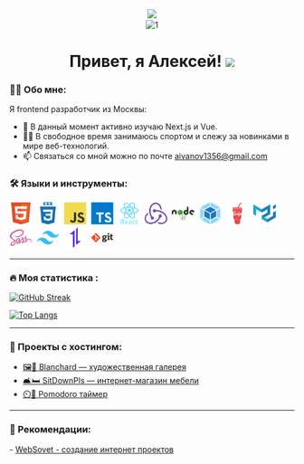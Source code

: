 <div id="header" align="center">
  <img src="https://media1.giphy.com/media/v1.Y2lkPTc5MGI3NjExNTBsNjhsZGdna2VreTd2azFtbjFsZjRpbTdsOGMxOGJsa3lzbHptNSZlcD12MV9pbnRlcm5hbF9naWZfYnlfaWQmY3Q9Zw/765ccrAiB0g9z6EApL/giphy.gif" width="200"/>
  
</div>
<div align="center" > 
  <img src="https://komarev.com/ghpvc/?username=unlucker5&style=flat-square&color=blue" alt="1"/>
</div>

<h1 align="center">
  Привет, я Алексей!
  <img src="https://media.giphy.com/media/hvRJCLFzcasrR4ia7z/giphy.gif" width="30px"  />
</h1>

### 🧑‍💼 Обо мне:

Я frontend разработчик из Москвы: 
- 🌱 В данный момент активно изучаю Next.js и Vue.
- 🏃‍♂️ В свободное время занимаюсь спортом и слежу за новинками в мире веб-технологий.
- 📫 Связаться со мной можно по почте aivanov1356@gmail.com

 ### :hammer_and_wrench: Языки и инструменты:
 <div>
  <img src="https://github.com/devicons/devicon/blob/master/icons/html5/html5-original.svg" title="HTML5" alt="HTML" width="40" height="40"/>&nbsp;
  <img src="https://github.com/devicons/devicon/blob/master/icons/css3/css3-plain-wordmark.svg"  title="CSS3" alt="CSS" width="40" height="40"/>&nbsp;
  <img src="https://github.com/devicons/devicon/blob/master/icons/javascript/javascript-original.svg" title="JavaScript" alt="JavaScript" width="40" height="40"/>&nbsp;
  <img src="https://github.com/devicons/devicon/blob/master/icons/typescript/typescript-original.svg" title="TypeScript" alt="TypeScript" width="40" height="40"/>&nbsp;
  <img src="https://github.com/devicons/devicon/blob/master/icons/react/react-original-wordmark.svg" title="React" alt="React" width="40" height="40"/>&nbsp;
  <img src="https://github.com/devicons/devicon/blob/master/icons/redux/redux-original.svg" title="Redux" alt="Redux " width="40" height="40"/>&nbsp;
  <img src="https://github.com/devicons/devicon/blob/master/icons/nodejs/nodejs-original-wordmark.svg" title="NodeJS" alt="NodeJS" width="40" height="40"/>&nbsp;
  <img src="https://github.com/devicons/devicon/blob/master/icons/webpack/webpack-original.svg" title="Webpack" alt="Webpack" width="40" height="40"/>&nbsp;
  <img src="https://github.com/devicons/devicon/blob/master/icons/gulp/gulp-plain.svg" title="Gulp" alt="Gulp" width="40" height="40"/>&nbsp;  
  <img src="https://github.com/devicons/devicon/blob/master/icons/materialui/materialui-original.svg" title="Material UI" alt="Material UI" width="40" height="40"/>&nbsp;
  <img src="https://github.com/devicons/devicon/blob/master/icons/sass/sass-original.svg" title="SASS" alt="SASS" width="40" height="40"/>&nbsp;
  <img src="https://github.com/devicons/devicon/blob/master/icons/tailwindcss/tailwindcss-original.svg" title="TailwindCSS" alt="TailwindCSS" width="40" height="40"/>&nbsp;
  <img src="https://github.com/devicons/devicon/blob/master/icons/axios/axios-plain.svg" title="Axios" alt="Axios" width="40" height="40"/>&nbsp;
  <img src="https://github.com/devicons/devicon/blob/master/icons/git/git-original-wordmark.svg" title="Git" **alt="Git" width="40" height="40"/> 
</div>

---

### :fire: Моя статистика :

[![GitHub Streak](https://github-readme-streak-stats.herokuapp.com?user=unlucker5&date_format=j%20M%5B%20Y%5D)](https://git.io/streak-stats)

[![Top Langs](https://github-readme-stats.vercel.app/api/top-langs/?username=unlucker5&layout=compact)](https://github.com/anuraghazra/github-readme-stats)

---

### 👾 Проекты с хостингом: 

   - <a href = "https://unlucker5.github.io/Blanchard/"> 🖼️👀 Blanchard — художественная галерея </a>
   - <a href = "https://unlucker5.github.io/sit-down/"> 🛋️🛏️ SitDownPls — интернет-магазин мебели</a>
   - <a href = "https://unlucker5.github.io/pomodoro/"> ⏲️🍅 Pomodoro таймер</a>



---

### 📝 Рекомендации:
 <div> 
   - <a href ="https://drive.google.com/file/d/11_QmYlstw6q8qYE9m6ugzoRiTlhUGWHu/view?usp=sharing">WebSovet - создание интернет проектов 
  </a>
 </div>

  


<!---
unlucker5/unlucker5 is a ✨ special ✨ repository because its `README.md` (this file) appears on your GitHub profile.
You can click the Preview link to take a look at your changes.
--->
